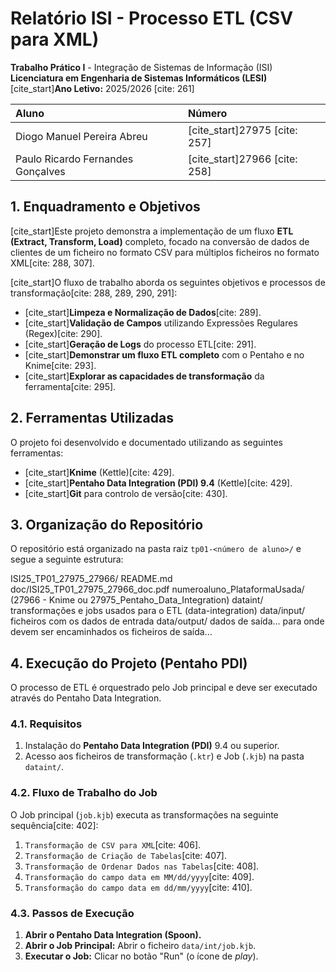 # Relatório ISI - Processo ETL (CSV para XML)

**Trabalho Prático I** - Integração de Sistemas de Informação (ISI)
**Licenciatura em Engenharia de Sistemas Informáticos (LESI)**
[cite_start]**Ano Letivo:** 2025/2026 [cite: 261]

| Aluno | Número |
| :--- | :--- |
| Diogo Manuel Pereira Abreu | [cite_start]27975 [cite: 257] |
| Paulo Ricardo Fernandes Gonçalves | [cite_start]27966 [cite: 258] |

## 1. Enquadramento e Objetivos

[cite_start]Este projeto demonstra a implementação de um fluxo **ETL (Extract, Transform, Load)** completo, focado na conversão de dados de clientes de um ficheiro no formato CSV para múltiplos ficheiros no formato XML[cite: 288, 307].

[cite_start]O fluxo de trabalho aborda os seguintes objetivos e processos de transformação[cite: 288, 289, 290, 291]:
* [cite_start]**Limpeza e Normalização de Dados**[cite: 289].
* [cite_start]**Validação de Campos** utilizando Expressões Regulares (Regex)[cite: 290].
* [cite_start]**Geração de Logs** do processo ETL[cite: 291].
* [cite_start]**Demonstrar um fluxo ETL completo** com o Pentaho e no Knime[cite: 293].
* [cite_start]**Explorar as capacidades de transformação** da ferramenta[cite: 295].

## 2. Ferramentas Utilizadas

O projeto foi desenvolvido e documentado utilizando as seguintes ferramentas:

* [cite_start]**Knime** (Kettle)[cite: 429].
* [cite_start]**Pentaho Data Integration (PDI) 9.4** (Kettle)[cite: 429].
* [cite_start]**Git** para controlo de versão[cite: 430].

## 3. Organização do Repositório

O repositório está organizado na pasta raiz `tp01-<número de aluno>/` e segue a seguinte estrutura:

ISI25_TP01_27975_27966/
         README.md
         doc/ISI25_TP01_27975_27966_doc.pdf
         numeroaluno_PlataformaUsada/ (27966 - Knime ou 27975_Pentaho_Data_Integration)
         dataint/             transformações e  jobs usados para o ETL  (data-integration)
         data/input/      ficheiros com os dados de entrada
         data/output/   dados de saída... para onde devem ser encaminhados os ficheiros de saída...  


## 4. Execução do Projeto (Pentaho PDI)

O processo de ETL é orquestrado pelo Job principal e deve ser executado através do Pentaho Data Integration.

### 4.1. Requisitos

1.  Instalação do **Pentaho Data Integration (PDI)** 9.4 ou superior.
2.  Acesso aos ficheiros de transformação (`.ktr`) e Job (`.kjb`) na pasta `dataint/`.

### 4.2. Fluxo de Trabalho do Job

O Job principal (`job.kjb`) executa as transformações na seguinte sequência[cite: 402]:

1.  `Transformação de CSV para XML`[cite: 406].
2.  `Transformação de Criação de Tabelas`[cite: 407].
3.  `Transformação de Ordenar Dados nas Tabelas`[cite: 408].
4.  `Transformação do campo data em MM/dd/yyyy`[cite: 409].
5.  `Transformação do campo data em dd/mm/yyyy`[cite: 410].

### 4.3. Passos de Execução

1.  **Abrir o Pentaho Data Integration (Spoon).**
2.  **Abrir o Job Principal:** Abrir o ficheiro `data/int/job.kjb`.
3.  **Executar o Job:** Clicar no botão "Run" (o ícone de *play*).





